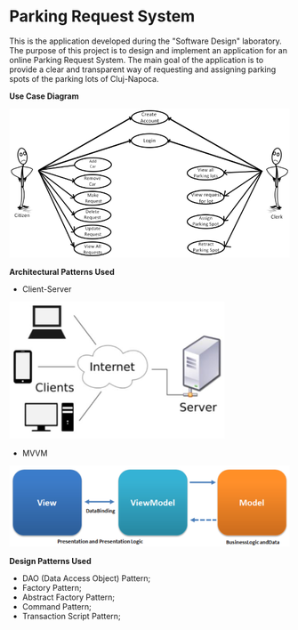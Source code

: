 # Parking Request System

This is the application developed during the "Software Design" laboratory. <br/>
The purpose of this project is to design and implement an application for an online Parking Request System. The main goal of the application is to provide a clear and transparent way of requesting and assigning parking spots of the parking lots of Cluj-Napoca.

**Use Case Diagram**

<img src="Images/usecase.png"/>


**Architectural Patterns Used**
 * Client-Server
<img src="Images/clientserver.png"/>

 * MVVM
<img src="Images/mvvm.png"/>

**Design Patterns Used**
 * DAO (Data Access Object) Pattern;
 * Factory Pattern;
 * Abstract Factory Pattern;
 * Command Pattern;
 * Transaction Script Pattern;
